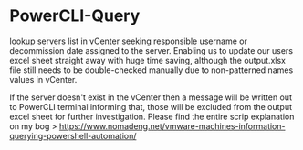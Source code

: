 # PowerCLI-Query
lookup servers list in vCenter seeking responsible username or decommission date assigned to the server. Enabling us to update our users excel sheet straight away with huge time saving, although the output.xlsx file still needs to be double-checked manually due to non-patterned names values in vCenter. 

If the server doesn't exist in the vCenter then a message will be written out to PowerCLI terminal informing that, those will be excluded from the output excel sheet for further investigation. 
Please find the entire scrip explanation on my bog > https://www.nomadeng.net/vmware-machines-information-querying-powershell-automation/
